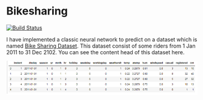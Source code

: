 # Bikesharing

[![Build Status](https://travis-ci.org/joemccann/dillinger.svg?branch=master)](https://travis-ci.org/joemccann/dillinger)

I have implemented a classic neural network to predict on a dataset which is named [Bike Sharing Dataset](https://archive.ics.uci.edu/ml/datasets/Bike+Sharing+Dataset). This dataset consist of some riders from 1 Jan 2011 to 31 Dec 2102. You can see the content head of this dataset here.

<img src="Images/rides_head.png"/>
